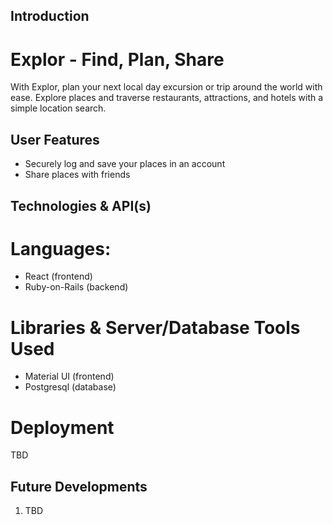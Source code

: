 ## Introduction

# Explor - Find, Plan, Share

With Explor, plan your next local day excursion or trip around the world with ease. Explore places and traverse restaurants, attractions, and hotels with a simple location search.

## User Features

- Securely log and save your places in an account
- Share places with friends

## Technologies & API(s)

# Languages:

- React (frontend)
- Ruby-on-Rails (backend)

# Libraries & Server/Database Tools Used

- Material UI (frontend)
- Postgresql (database)

# Deployment

TBD

## Future Developments

1. TBD
